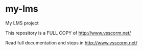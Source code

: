 # my-lms
My LMS project


This repository is a FULL COPY of http://www.vsscorm.net/

Read full documentation and steps in http://www.vsscorm.net/
